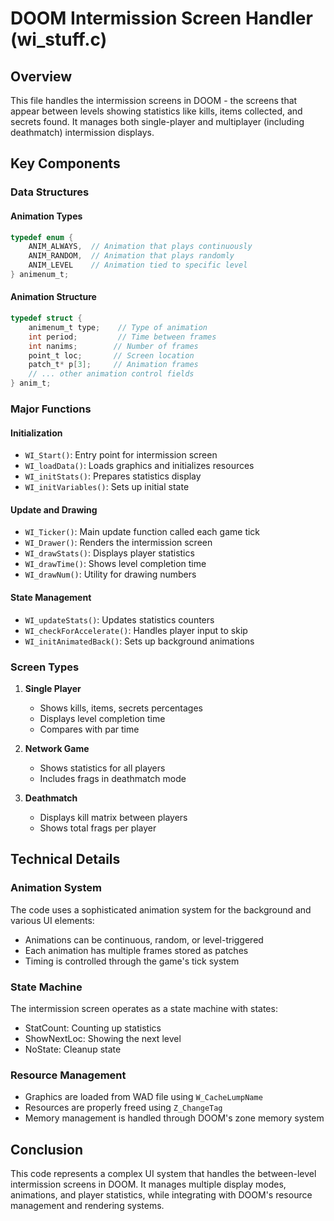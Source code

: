 # DOOM Intermission Screen Handler (wi_stuff.c)

## Overview
This file handles the intermission screens in DOOM - the screens that appear between levels showing statistics like kills, items collected, and secrets found. It manages both single-player and multiplayer (including deathmatch) intermission displays.

## Key Components

### Data Structures

#### Animation Types
```c
typedef enum {
    ANIM_ALWAYS,  // Animation that plays continuously
    ANIM_RANDOM,  // Animation that plays randomly
    ANIM_LEVEL    // Animation tied to specific level
} animenum_t;
```

#### Animation Structure
```c
typedef struct {
    animenum_t type;    // Type of animation
    int period;         // Time between frames
    int nanims;        // Number of frames
    point_t loc;       // Screen location
    patch_t* p[3];     // Animation frames
    // ... other animation control fields
} anim_t;
```

### Major Functions

#### Initialization
- `WI_Start()`: Entry point for intermission screen
- `WI_loadData()`: Loads graphics and initializes resources
- `WI_initStats()`: Prepares statistics display
- `WI_initVariables()`: Sets up initial state

#### Update and Drawing
- `WI_Ticker()`: Main update function called each game tick
- `WI_Drawer()`: Renders the intermission screen
- `WI_drawStats()`: Displays player statistics
- `WI_drawTime()`: Shows level completion time
- `WI_drawNum()`: Utility for drawing numbers

#### State Management
- `WI_updateStats()`: Updates statistics counters
- `WI_checkForAccelerate()`: Handles player input to skip
- `WI_initAnimatedBack()`: Sets up background animations

### Screen Types

1. **Single Player**
   - Shows kills, items, secrets percentages
   - Displays level completion time
   - Compares with par time

2. **Network Game**
   - Shows statistics for all players
   - Includes frags in deathmatch mode

3. **Deathmatch**
   - Displays kill matrix between players
   - Shows total frags per player

## Technical Details

### Animation System
The code uses a sophisticated animation system for the background and various UI elements:
- Animations can be continuous, random, or level-triggered
- Each animation has multiple frames stored as patches
- Timing is controlled through the game's tick system

### State Machine
The intermission screen operates as a state machine with states:
- StatCount: Counting up statistics
- ShowNextLoc: Showing the next level
- NoState: Cleanup state

### Resource Management
- Graphics are loaded from WAD file using `W_CacheLumpName`
- Resources are properly freed using `Z_ChangeTag`
- Memory management is handled through DOOM's zone memory system

## Conclusion
This code represents a complex UI system that handles the between-level intermission screens in DOOM. It manages multiple display modes, animations, and player statistics, while integrating with DOOM's resource management and rendering systems.

